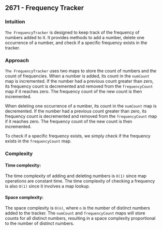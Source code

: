## 2671 - Frequency Tracker

### Intuition

`The FrequencyTracker` is designed to keep track of the frequency of numbers added to it. It provides methods to add a number, delete one occurrence of a number, and check if a specific frequency exists in the tracker.

### Approach

`The FrequencyTracker` uses two maps to store the count of numbers and the count of frequencies. When a number is added, its count in the `numCount` map is incremented. If the number had a previous count greater than zero, its frequency count is decremented and removed from the `frequencyCount` map if it reaches zero. The frequency count of the new count is then incremented.

When deleting one occurrence of a number, its count in the `numCount` map is decremented. If the number had a previous count greater than zero, its frequency count is decremented and removed from the `frequencyCount` map if it reaches zero. The frequency count of the new count is then incremented.

To check if a specific frequency exists, we simply check if the frequency exists in the `frequencyCount` map.

### Complexity

#### Time complexity: 

The time complexity of adding and deleting numbers is `O(1)` since map operations are constant time. The time complexity of checking a frequency is also `O(1)` since it involves a map lookup.

#### Space complexity: 

The space complexity is `O(n)`, where `n` is the number of distinct numbers added to the tracker. The `numCount` and `frequencyCount` maps will store counts for all distinct numbers, resulting in a space complexity proportional to the number of distinct numbers.
